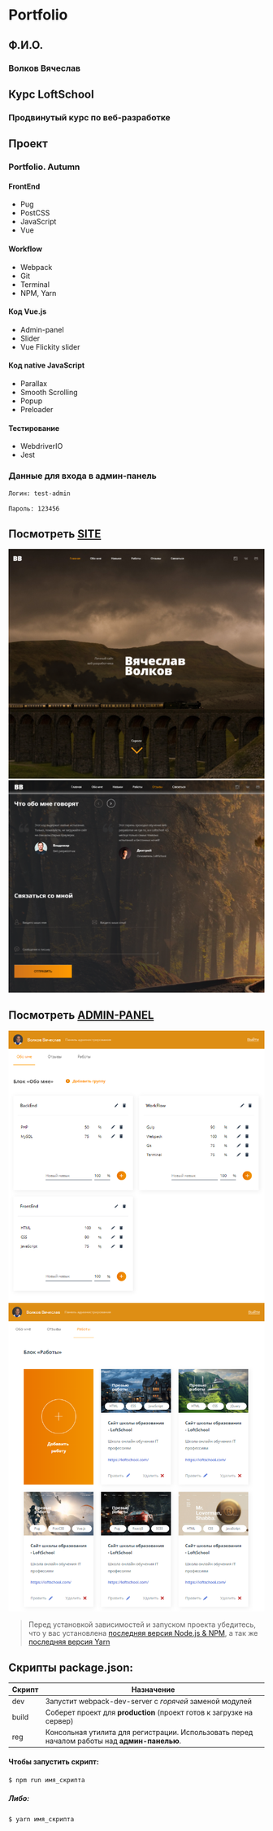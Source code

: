 # Portfolio
## Ф.И.О.
### **Волков Вячеслав**
## Курс LoftSchool
### **Продвинутый курс по веб-разработке**
## Проект
### **Portfolio. Autumn**

#### FrontEnd
* Pug
* PostCSS
* JavaScript
* Vue

#### Workflow
* Webpack
* Git
* Terminal
* NPM, Yarn

#### Код Vue.js
* Admin-panel
* Slider
* Vue Flickity slider

#### Код native JavaScript
* Parallax
* Smooth Scrolling
* Popup
* Preloader

#### Тестирование
* WebdriverIO
* Jest

### Данные для входа в админ-панель
```
Логин: test-admin
```
```
Пароль: 123456
```

## Посмотреть [SITE](https://volkovva.github.io/portfolio/)
![portfolio](screenshots/demo.png "portfolio")
![portfolio](screenshots/demo2.png "portfolio")

## Посмотреть [ADMIN-PANEL](https://volkovva.github.io/portfolio/admin/#/login)
![portfolio](screenshots/demo3.png "portfolio")
![portfolio](screenshots/demo4.png "portfolio")

> Перед установкой зависимостей и запуском проекта убедитесь, что у вас установлена [последняя версия Node.js & NPM](https://nodejs.org/en/download/current/), а так же
[последняя версия Yarn](https://yarnpkg.com/ru/docs/install)

## Скрипты package.json:

| Скрипт | Назначение |
| ------ | ------ |
| dev | Запустит webpack-dev-server с _горячей_ заменой модулей |
| build | Соберет проект для **production** (проект готов к загрузке на сервер) |
| reg | Консольная утилита для регистрации. Использовать перед началом работы над **админ-панелью**. |

#### Чтобы запустить скрипт:
```sh
$ npm run имя_скрипта
```
##### Либо:
```sh
$ yarn имя_скрипта
```